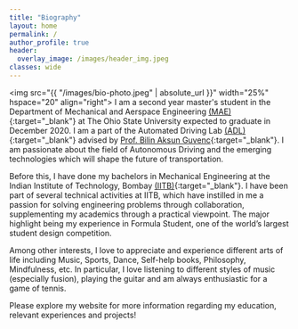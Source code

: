 ```yaml
---
title: "Biography"
layout: home
permalink: /
author_profile: true
header:
  overlay_image: /images/header_img.jpeg
classes: wide
---
```

<img src="{{ "/images/bio-photo.jpeg" | absolute_url }}" width="25%" hspace="20" align="right">
I am a second year master's student in the Department of Mechanical and Aerspace Engineering [(MAE)](https://mae.osu.edu/){:target="_blank"} at The Ohio State University expected to graduate in December 2020. I am a part of the Automated Driving Lab [(ADL)](https://mekar.osu.edu/){:target="_blank"} advised by [Prof. Bilin Aksun Guvenc](https://mekar.osu.edu/people/aksunguvenc.1){:target="_blank"}. I am passionate about the field of Autonomous Driving and the emerging technologies which will shape the future of transportation.

Before this, I have done my bachelors in Mechanical Engineering at the Indian Institute of Technology, Bombay [(IITB)](http://www.iitb.ac.in/){:target="_blank"}. I have been part of several technical activities at IITB, which have instilled in me a passion for solving
engineering problems through collaboration, supplementing my academics through a practical viewpoint. The
major highlight being my experience in Formula Student, one of the world’s largest student design competition.

Among other interests, I love to appreciate and experience different arts of life including Music, Sports, Dance, Self-help books, Philosophy, Mindfulness, etc. In particular, I love listening to different styles of music (especially fusion), playing the guitar and am always enthusiastic for a game of tennis.

Please explore my website for more information regarding my education, relevant experiences and projects!
